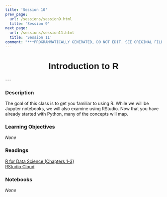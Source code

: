```yaml
---
title: 'Session 10'
prev_page:
  url: /sessions/session9.html
  title: 'Session 9'
next_page:
  url: /sessions/session11.html
  title: 'Session 11'
comment: "***PROGRAMMATICALLY GENERATED, DO NOT EDIT. SEE ORIGINAL FILES IN /content***"
---
```

<h1  style="font-family:  Verdana,  Geneva,  sans-serif;  text-align:center">Introduction  to  R</h1> 
--- 
 
###  Description 
The  goal  of  this  class  is  to  get  you  familiar  to  using  R.  While  we  will  be  Jupyter  notebooks,  we  will  also  examine  using  RStudio.  Now  that  you  have  already  started  with  Python,  many  of  the  concepts  will  map. 
 
###  Learning  Objectives 
*None* 
 
###  Readings 
[R  for  Data  Science  (Chapters  1-3)](https://r4ds.had.co.nz)<br>[RStudio  Cloud](https://rstudio.cloud) 
 
###  Notebooks 
*None*
